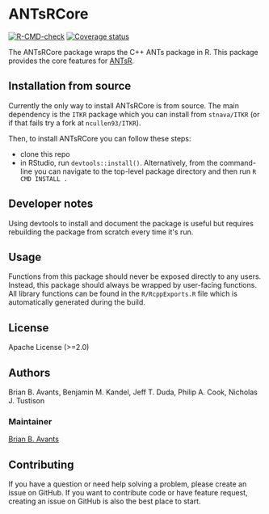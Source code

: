 # ANTsRCore

<!-- badges: start -->
[![R-CMD-check](https://github.com/ANTsX/ANTsRCore/actions/workflows/package-build.yml/badge.svg)](https://github.com/ANTsX/ANTsRCore/actions/workflows/package-build.yml)
[![Coverage status](https://codecov.io/gh/muschellij2/ANTsRCore/branch/master/graph/badge.svg)](https://codecov.io/github/muschellij2/ANTsRCore?branch=master)  
<!-- badges: end -->

The ANTsRCore package wraps the C++ ANTs package in R. This package provides the core features for [ANTsR](http://stnava.github.io/ANTsR/).

## Installation from source

Currently the only way to install ANTsRCore is from source. The main dependency is the `ITKR` package which you can install from `stnava/ITKR` (or if that fails try a fork at `ncullen93/ITKR`). 

Then, to install ANTsRCore you can follow these steps:

- clone this repo
- in RStudio, run `devtools::install()`. Alternatively, from the command-line you can navigate to the top-level package directory and then run `R CMD INSTALL .` 


## Developer notes

Using devtools to install and document the package is useful but requires rebuilding the package from scratch every time it's run. 


## Usage

Functions from this package should never be exposed directly to any users. Instead, this package should always be wrapped by user-facing functions. All library functions can be found in the `R/RcppExports.R` file which is automatically generated during the build.

## License

Apache License (>=2.0)

## Authors

Brian B. Avants, Benjamin M. Kandel, Jeff T. Duda, Philip A. Cook, Nicholas J. Tustison

### Maintainer

[Brian B. Avants](http://stnava.github.io/)

## Contributing

If you have a question or need help solving a problem, please create an issue on GitHub. If you want to contribute code or have feature request, creating an issue on GitHub is also the best place to start.
